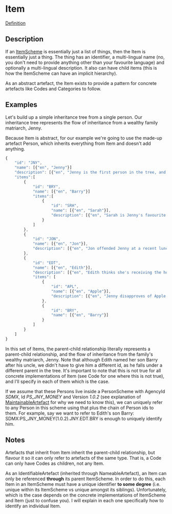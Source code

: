 # Item
[Definition](../../information_model/Base/Item.md)

## Description

If an [ItemScheme](ItemScheme.md) is essentially just a list of things, then the Item is essentially just a thing. The thing has an identifier, a multi-lingual name (no, you don't need to provide anything other than your favourite language) and optionally a multi-lingual description. It also can have child items (this is how the ItemScheme can have an implicit hierarchy).

As an abstract artefact, the Item exists to provide a pattern for concrete artefacts like Codes and Categories to follow.

## Examples

Let's build up a simple inheritance tree from a single person. Our inheritance tree represents the flow of inheritance from a wealthy family matriarch, Jenny. 

Because Item is abstract, for our example we're going to use the made-up artefact Person, which inherits everything from Item and doesn't add anything.

```javascript
{
    "id": "JNY",
    "name": [{"en", "Jenny"}]
    "description": [{"en", "Jenny is the first person in the tree, and the mother of this line of inheritance."}],
    "items":[
        {
            "id": "BRY",
            "name": [{"en", "Barry"}]
            "items":[
                {
                    "id": "SRH",
                    "name": [{"en", "Sarah"}],
                    "description": [{"en", "Sarah is Jenny's favourite granddaughter."}]
                }
            ]
        },
        {
            "id": "JON",
            "name": [{"en", "Jon"}],
            "description": [{"en", "Jon offended Jenny at a recent luncheon and will receive only a lump of coal."}]
        },
        {
            "id": "EDT",
            "name": [{"en", "Edith"}],
            "description": [{"en", "Edith thinks she's receiving the house in Budapest, but will actually inherit Jenny's collection of ceramic cats."}],
            "items": [
                {
                    "id": "APL",
                    "name": [{"en", "Apple"}],
                    "description": [{"en", "Jenny disapproves of Apple's name. This is why Edith will only be inheriting the cats."}]
                },
                {
                    "id": "BRY",
                    "name": [{"en", "Barry"}]
                }
            ]
        }
    ]
}
```

In this set of Items, the parent-child relationship literally represents a parent-child relationship, and the flow of inheritance from the family's wealthy matriarch, Jenny. Note that although Edith named her son Barry after his uncle, we didn't have to give him a different id, as he falls under a different parent in the tree. It's important to note that this is not true for all concrete implementations of Item (see Code for one where this is not true), and I'll specify in each of them which is the case.

If we assume that these Persons live inside a PersonScheme with AgencyId *SDMX*, Id *PS_JNY_MONEY* and Version *1.0.2* (see explanation of [MaintainableArtefact](MaintainableArtefact.md) for why we need to know this), we can uniquely refer to any Person in this scheme using that plus the chain of Person ids to them. For example, say we want to refer to Edith's son Barry: SDMX:PS_JNY_MONEY(1.0.2).JNY.EDT.BRY is enough to uniquely identify him.

## Notes

Artefacts that inherit from Item inherit the parent-child relationship, but flavour it so it can only refer to artefacts of the same type. That is, a Code can only have Codes as children, not any Item.

As an IdentifiableArtefact (inherited through NameableArtefact), an Item can only be referenced **through** its parent ItemScheme. In order to do this, each Item in an ItemScheme must have a unique identifier **to some degree** (i.e. unique within its ItemScheme vs unique amongst its siblings). Unfortunately, which is the case depends on the concrete implementations of ItemScheme and Item (just to confuse you). I will explain in each one specifically how to identify an individual Item.